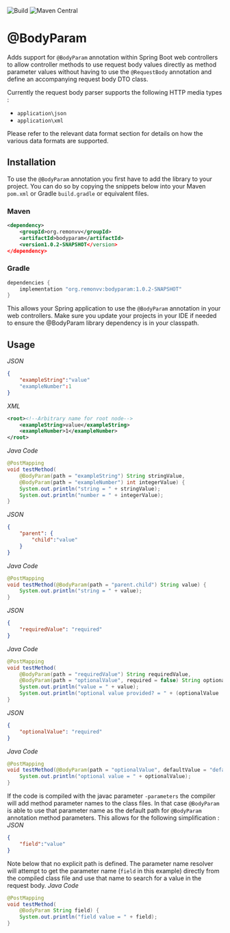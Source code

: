 ![Build](https://github.com/remonvv/bodyparam/actions/workflows/maven.yml/badge.svg)
![Maven Central](https://maven-badges.herokuapp.com/maven-central/org.remonvv/bodyparam/badge.svg)

# @BodyParam
Adds support for `@BodyParam` annotation within Spring Boot web controllers to allow controller methods to use request body values directly as method parameter values without having to use the `@RequestBody` annotation and define an accompanying request body DTO class.

Currently the request body parser supports the following HTTP media types :  
* `application\json`
* `application\xml`

Please refer to the relevant data format section for details on how the various data formats are supported.

## Installation
To use the `@BodyParam` annotation you first have to add the library to your project. You can do so by copying the snippets below into your Maven `pom.xml` or Gradle `build.gradle` or equivalent files.

### Maven
```xml
<dependency>
    <groupId>org.remonvv</groupId>
    <artifactId>bodyparam</artifactId>
    <version1.0.2-SNAPSHOT</version>
</dependency>

```

### Gradle
```gradle
dependencies {
    implementation "org.remonvv:bodyparam:1.0.2-SNAPSHOT"
}
```

This allows your Spring application to use the `@BodyParam` annotation in your web controllers. Make sure you update your projects in your IDE if needed to ensure the @BodyParam library dependency is in your classpath.

## Usage
*JSON*
```json
{
    "exampleString":"value"
    "exampleNumber":1
}
```
*XML*
```xml
<root><!--Arbitrary name for root node-->
    <exampleString>value</exampleString>
    <exampleNumber>1</exampleNumber>
</root>
```

*Java Code*
```java
@PostMapping
void testMethod(
	@BodyParam(path = "exampleString") String stringValue,
	@BodyParam(path = "exampleNumber") int integerValue) {
	System.out.println("string = " + stringValue);
	System.out.println("number = " + integerValue);
}
```
*JSON*
```json
{
    "parent": {
    	"child":"value"
    }
}
```


*Java Code*
```java
@PostMapping
void testMethod(@BodyParam(path = "parent.child") String value) {
	System.out.println("string = " + value);
}
```
*JSON*
```json
{
    "requiredValue": "required"
}
```


*Java Code*
```java
@PostMapping
void testMethod(
	@BodyParam(path = "requiredValue") String requiredValue,
	@BodyParam(path = "optionalValue", required = false) String optionalValue) {
	System.out.println("value = " + value);
	System.out.println("optional value provided? = " + (optionalValue != null));
}
```
*JSON*
```json
{
    "optionalValue": "required"
}
```


*Java Code*
```java
@PostMapping
void testMethod(@BodyParam(path = "optionalValue", defaultValue = "default") String optionalValue) {
	System.out.println("optional value = " + optionalValue);
}
```

If the code is compiled with the javac parameter `-parameters` the compiler will add method parameter names to the class files. In that case `@BodyParam` is able to use that parameter name as the default path for `@BodyParam` annotation method parameters. This allows for the following simplification :  
*JSON*
```json
{
    "field":"value"
}
```

Note below that no explicit path is defined. The parameter name resolver will attempt to get the parameter name (`field` in this example) directly from the compiled class file and use that name to search for a value in the request body.
*Java Code*
```java
@PostMapping
void testMethod(
	@BodyParam String field) {
	System.out.println("field value = " + field);
}
```
